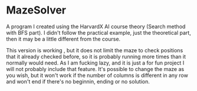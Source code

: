 # MazeSolver
 A program I created using the HarvardX AI course theory (Search method with BFS part). I didn't follow the practical example, just the theoretical part, then it may be a little different from the course.

 This version is working , but it does not limit the maze to check positions that it already checked before, so it is probably running more times than it normally would need. As I am fucking lazy, and it is just a for fun project I will not probably include that feature. It's possible to change the maze as you wish, but it won't work if the number of columns is different in any row and won't end if there's no beginnin, ending or no solution.

